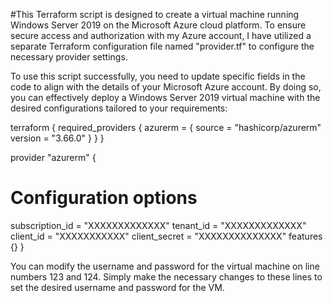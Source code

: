 #This Terraform script is designed to create a virtual machine running Windows Server 2019 on the Microsoft Azure cloud platform. To ensure secure access and authorization with my Azure account, I have utilized a separate Terraform configuration file named "provider.tf" to configure the necessary provider settings.

To use this script successfully, you need to update specific fields in the code to align with the details of your Microsoft Azure account. By doing so, you can effectively deploy a Windows Server 2019 virtual machine with the desired configurations tailored to your requirements:

terraform {
  required_providers {
    azurerm = {
      source = "hashicorp/azurerm"
      version = "3.66.0"
    }
  }
}

provider "azurerm" {
  # Configuration options
  subscription_id = "XXXXXXXXXXXXX"
  tenant_id = "XXXXXXXXXXXXX"
  client_id = "XXXXXXXXXXX"
  client_secret = "XXXXXXXXXXXXXX"
  features {}
}

You can modify the username and password for the virtual machine on line numbers 123 and 124. Simply make the necessary changes to these lines to set the desired username and password for the VM.
